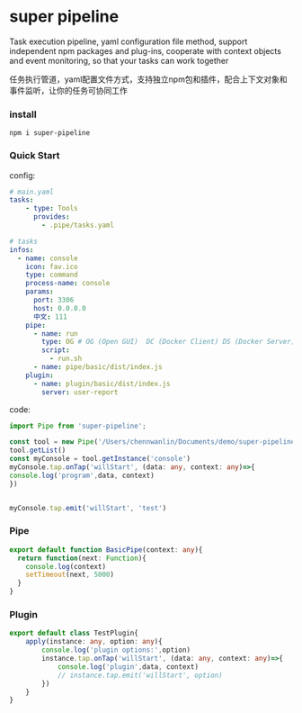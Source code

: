 # super pipeline
Task execution pipeline, yaml configuration file method, support independent npm packages and plug-ins, cooperate with context objects and event monitoring, so that your tasks can work together

任务执行管道，yaml配置文件方式，支持独立npm包和插件，配合上下文对象和事件监听，让你的任务可协同工作
###  install
    npm i super-pipeline

###  Quick Start
config:
```yaml
# main.yaml
tasks:
    - type: Tools
      provides:
        - .pipe/tasks.yaml

# tasks
infos:
  - name: console
    icon: fav.ico
    type: command
    process-name: console
    params:
      port: 3306
      host: 0.0.0.0
      中文: 111
    pipe:
      - name: run
        type: OG # OG (Open GUI)  DC (Docker Client) DS (Docker Server) DF (Docker Full) CC(Command Client) CS(Command Server)
        script:
          - run.sh
      - name: pipe/basic/dist/index.js
    plugin:
      - name: plugin/basic/dist/index.js
        server: user-report
```

code: 
``` typescript
import Pipe from 'super-pipeline';

const tool = new Pipe('/Users/chennwanlin/Documents/demo/super-pipeline/examples/use/basic/.pipe/main.yaml')
tool.getList()
const myConsole = tool.getInstance('console')
myConsole.tap.onTap('willStart', (data: any, context: any)=>{
console.log('program',data, context)
})


myConsole.tap.emit('willStart', 'test')
```

### Pipe
```typescript
export default function BasicPipe(context: any){
  return function(next: Function){
    console.log(context)
    setTimeout(next, 5000)
  }
}
```

### Plugin
```typescript
export default class TestPlugin{
    apply(instance: any, option: any){
        console.log('plugin options:',option)
        instance.tap.onTap('willStart', (data: any, context: any)=>{
            console.log('plugin',data, context)
            // instance.tap.emit('willStart', option)
        })
    }
}
```
